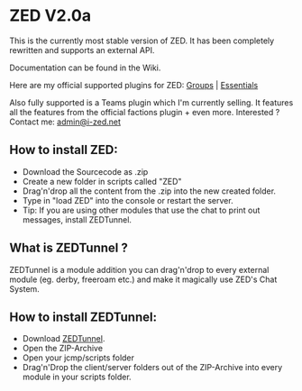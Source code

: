 ZED V2.0a
=====

This is the currently most stable version of ZED.
It has been completely rewritten and supports an external API.

Documentation can be found in the Wiki.


Here are my official supported plugins for ZED:
[Groups](https://github.com/evildev/Groups) | [Essentials](https://github.com/evildev/Essentials)

Also fully supported is a Teams plugin which I'm currently selling.
It features all the features from the official factions plugin + even more.
Interested ? Contact me: admin@i-zed.net


How to install ZED:
--------
* Download the Sourcecode as .zip
* Create a new folder in scripts called "ZED"
* Drag'n'drop all the content from the .zip into the new created folder.
* Type in "load ZED" into the console or restart the server.
* Tip: If you are using other modules that use the chat to print out messages, install ZEDTunnel.



What is ZEDTunnel ?
--------------------------------
ZEDTunnel is a module addition you can drag'n'drop to every external module (eg. derby, freeroam etc.) and make it magically use ZED's Chat System.

How to install ZEDTunnel:
--------------------------
* Download [ZEDTunnel](https://github.com/evildev/ZED/releases/download/2.0/ZEDTunnel.zip).
* Open the ZIP-Archive
* Open your jcmp/scripts folder
* Drag'n'Drop the client/server folders out of the ZIP-Archive into every module in your scripts folder.
